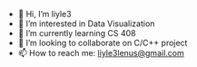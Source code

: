 - 👋 Hi, I’m liyle3
- 👀 I’m interested in Data Visualization
- 🌱 I’m currently learning CS 408
- 💞️ I’m looking to collaborate on C/C++ project
- 📫 How to reach me: liyle3lenus@gmail.com

<!---
liyle3/liyle3 is a ✨ special ✨ repository because its `README.md` (this file) appears on your GitHub profile.
You can click the Preview link to take a look at your changes.
--->
